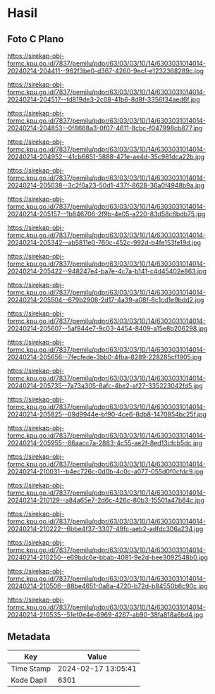 # Hasil

## Foto C Plano

https://sirekap-obj-formc.kpu.go.id/7837/pemilu/pdpr/63/03/03/10/14/6303031014014-20240214-204411--962f3be0-d367-4260-9ecf-e1232368289c.jpg

https://sirekap-obj-formc.kpu.go.id/7837/pemilu/pdpr/63/03/03/10/14/6303031014014-20240214-204517--fd819de3-2c08-41b6-8d8f-3356f34aed6f.jpg

https://sirekap-obj-formc.kpu.go.id/7837/pemilu/pdpr/63/03/03/10/14/6303031014014-20240214-204853--0f8668a3-0f07-4611-8cbc-f047998cb877.jpg

https://sirekap-obj-formc.kpu.go.id/7837/pemilu/pdpr/63/03/03/10/14/6303031014014-20240214-204952--41cb6651-5888-471e-ae4d-35c981dca22b.jpg

https://sirekap-obj-formc.kpu.go.id/7837/pemilu/pdpr/63/03/03/10/14/6303031014014-20240214-205038--3c2f0a23-50d1-437f-8628-36a0f4948b9a.jpg

https://sirekap-obj-formc.kpu.go.id/7837/pemilu/pdpr/63/03/03/10/14/6303031014014-20240214-205157--1b846706-2f9b-4e05-a220-83d58c6bdb75.jpg

https://sirekap-obj-formc.kpu.go.id/7837/pemilu/pdpr/63/03/03/10/14/6303031014014-20240214-205342--ab5811e0-760c-452c-992d-b4fe153fe19d.jpg

https://sirekap-obj-formc.kpu.go.id/7837/pemilu/pdpr/63/03/03/10/14/6303031014014-20240214-205422--948247e4-ba7e-4c7a-b141-c4d45402e863.jpg

https://sirekap-obj-formc.kpu.go.id/7837/pemilu/pdpr/63/03/03/10/14/6303031014014-20240214-205504--679b2908-2d17-4a39-a08f-8c1cd1e9bdd2.jpg

https://sirekap-obj-formc.kpu.go.id/7837/pemilu/pdpr/63/03/03/10/14/6303031014014-20240214-205607--5af844e7-9c03-4454-8409-a15e8b206298.jpg

https://sirekap-obj-formc.kpu.go.id/7837/pemilu/pdpr/63/03/03/10/14/6303031014014-20240214-205656--7fecfede-3bb0-4fba-8289-228285cf1905.jpg

https://sirekap-obj-formc.kpu.go.id/7837/pemilu/pdpr/63/03/03/10/14/6303031014014-20240214-205735--7a73a305-8afc-4be2-af27-335223042fd5.jpg

https://sirekap-obj-formc.kpu.go.id/7837/pemilu/pdpr/63/03/03/10/14/6303031014014-20240214-205825--09d9944e-bf90-4ce6-8db8-1470854bc25f.jpg

https://sirekap-obj-formc.kpu.go.id/7837/pemilu/pdpr/63/03/03/10/14/6303031014014-20240214-205955--86aacc7a-2883-4c55-ae2f-8ed13cfcb5dc.jpg

https://sirekap-obj-formc.kpu.go.id/7837/pemilu/pdpr/63/03/03/10/14/6303031014014-20240214-210031--b4ec726c-0d0b-4c0c-a077-055d0f0cfdc9.jpg

https://sirekap-obj-formc.kpu.go.id/7837/pemilu/pdpr/63/03/03/10/14/6303031014014-20240214-210129--a84a65e7-2d6c-426c-80b3-15501a47b84c.jpg

https://sirekap-obj-formc.kpu.go.id/7837/pemilu/pdpr/63/03/03/10/14/6303031014014-20240214-210222--6bbe4f37-3307-49fc-aeb2-adfdc306a234.jpg

https://sirekap-obj-formc.kpu.go.id/7837/pemilu/pdpr/63/03/03/10/14/6303031014014-20240214-210250--e69bdc6e-bbab-4081-9e2d-bee3092548b0.jpg

https://sirekap-obj-formc.kpu.go.id/7837/pemilu/pdpr/63/03/03/10/14/6303031014014-20240214-210506--88be4651-0a8a-4720-b72d-b84550b6c90c.jpg

https://sirekap-obj-formc.kpu.go.id/7837/pemilu/pdpr/63/03/03/10/14/6303031014014-20240214-210535--51ef0e4e-6969-4267-ab90-38fa818a6bd4.jpg


## Metadata

| Key        | Value               |
| ---------- | ------------------- |
| Time Stamp | 2024-02-17 13:05:41 |
| Kode Dapil | 6301                |




